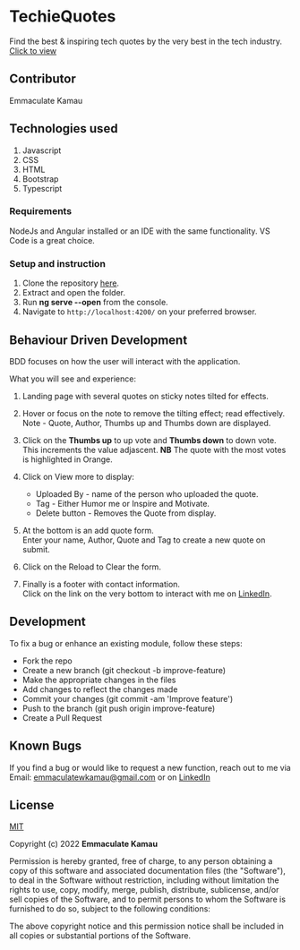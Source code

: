 # TechieQuotes

Find the best & inspiring tech quotes by the very best in the tech industry.
[Click to view](emmakamau.github.io/techiequotes/)

## Contributor

Emmaculate Kamau

## Technologies used

1. Javascript
2. CSS
3. HTML
4. Bootstrap
5. Typescript

### Requirements

NodeJs and Angular installed or an IDE with the same functionality. VS Code is a great choice.

### Setup and instruction

1. Clone the repository [here](https://github.com/emmakamau/TechieQuotes.git).
2. Extract and open the folder.
3. Run **ng serve --open** from the console.
4. Navigate to `http://localhost:4200/` on your preferred browser.

## Behaviour Driven Development

BDD focuses on how the user will interact with the application.

What you will see and experience:

1. Landing page with several quotes on sticky notes tilted for effects.
2. Hover or focus on the note to remove the tilting effect; read effectively.<br>
    Note - Quote, Author, Thumbs up and Thumbs down are displayed.
3. Click on the **Thumbs up** to up vote and **Thumbs down** to down vote.<br> 
    This increments the value adjascent.
    **NB** The quote with the most votes is highlighted in Orange.
4. Click on View more to display:
    - Uploaded By - name of the person who uploaded the quote.
    - Tag - Either Humor me or Inspire and Motivate.
    - Delete button - Removes the Quote from display.

5. At the bottom is an add quote form.<br> 
    Enter your name, Author, Quote and Tag to create a new quote on submit.
6. Click on the Reload to Clear the form.
7. Finally is a footer with contact information.<br> 
    Click on the link on the very bottom to interact with me on [LinkedIn](https://www.linkedin.com/in/emmaculate-k-987353104/).  

## Development

To fix a bug or enhance an existing module, follow these steps:
- Fork the repo
- Create a new branch (git checkout -b improve-feature)
- Make the appropriate changes in the files
- Add changes to reflect the changes made
- Commit your changes (git commit -am 'Improve feature')
- Push to the branch (git push origin improve-feature)
- Create a Pull Request

## Known Bugs

If you find a bug or would like to request a new function, reach out to me via Email: emmaculatewkamau@gmail.com or on [LinkedIn](https://www.linkedin.com/in/emmaculate-k-987353104/)

## License

[MIT](https://choosealicense.com/licenses/mit/)

Copyright (c) 2022 **Emmaculate Kamau**

Permission is hereby granted, free of charge, to any person obtaining a copy of this software and associated documentation files (the "Software"), to deal in the Software without restriction, including without limitation the rights to use, copy, modify, merge, publish, distribute, sublicense, and/or sell copies of the Software, and to permit persons to whom the Software is furnished to do so, subject to the following conditions:

The above copyright notice and this permission notice shall be included in all copies or substantial portions of the Software.